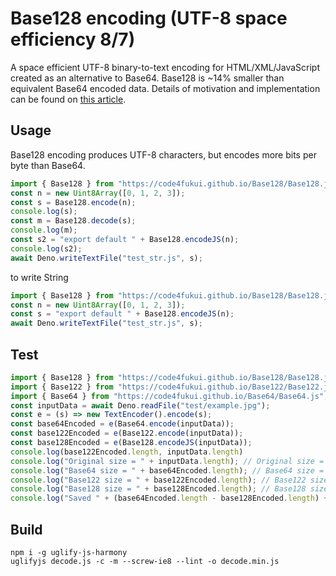 # Base128 encoding (UTF-8 space efficiency 8/7)

A space efficient UTF-8 binary-to-text encoding for HTML/XML/JavaScript created as an alternative to Base64. Base128 is ~14% smaller than equivalent Base64 encoded data. Details of motivation and implementation can be found on [this article](https://fukuno.jig.jp/3824).

## Usage

Base128 encoding produces UTF-8 characters, but encodes more bits per byte than Base64.
```javascript
import { Base128 } from "https://code4fukui.github.io/Base128/Base128.js";
const n = new Uint8Array([0, 1, 2, 3]);
const s = Base128.encode(n);
console.log(s);
const m = Base128.decode(s);
console.log(m);
const s2 = "export default " + Base128.encodeJS(n);
console.log(s2);
await Deno.writeTextFile("test_str.js", s);
```

to write String
```javascript
import { Base128 } from "https://code4fukui.github.io/Base128/Base128.js";
const n = new Uint8Array([0, 1, 2, 3]);
const s = "export default " + Base128.encodeJS(n);
await Deno.writeTextFile("test_str.js", s);
```

## Test

```javascript
import { Base128 } from "https://code4fukui.github.io/Base128/Base128.js";
import { Base122 } from "https://code4fukui.github.io/Base122/Base122.js";
import { Base64 } from "https://code4fukui.github.io/Base64/Base64.js";
const inputData = await Deno.readFile("test/example.jpg");
const e = (s) => new TextEncoder().encode(s);
const base64Encoded = e(Base64.encode(inputData));
const base122Encoded = e(Base122.encode(inputData));
const base128Encoded = e(Base128.encodeJS(inputData));
console.log(base122Encoded.length, inputData.length)
console.log("Original size = " + inputData.length); // Original size = 1429
console.log("Base64 size = " + base64Encoded.length); // Base64 size = 1908
console.log("Base122 size = " + base122Encoded.length); // Base122 size = 1634
console.log("Base128 size = " + base128Encoded.length); // Base128 size = 1636 ("" for string)
console.log("Saved " + (base64Encoded.length - base128Encoded.length) + " bytes") // Saved 272 bytes
```

## Build

```
npm i -g uglify-js-harmony
uglifyjs decode.js -c -m --screw-ie8 --lint -o decode.min.js
```

